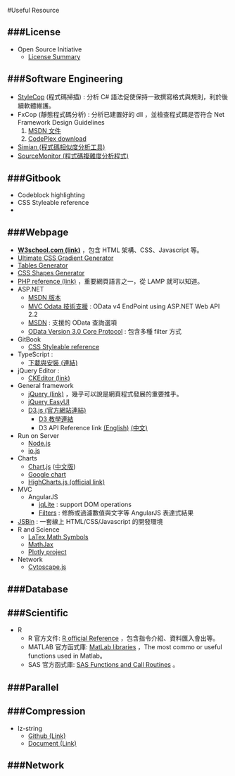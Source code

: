 #Useful Resource

<script type="text/javascript" src="gitbook/app.js"></script>
<script type="text/javascript" src="js/general.js"></script>

###License
---
* Open Source Initiative
  * [License Summary](https://opensource.org/licenses/alphabetical)

###Software Engineering
---
* [StyleCop](http://stylecop.codeplex.com/) (程式碼掃描) : 分析 C# 語法促使保持一致撰寫格式與規則，利於後續軟體維護。
* FxCop (靜態程式碼分析) : 分析已建置好的 dll ，並檢查程式碼是否符合 Net Framework Design Guidelines
  1. [MSDN 文件](https://msdn.microsoft.com/en-us/library/bb429476.aspx)
  2. [CodePlex download](https://fxcopinstaller.codeplex.com/)
* [Simian (程式碼相似度分析工具)](http://www.harukizaemon.com/simian/)
* [SourceMonitor (程式碼複雜度分析程式)](http://www.campwoodsw.com/sourcemonitor.html)

###Gitbook
---

* Codeblock highlighting
* CSS Styleable reference
* 

###Webpage
---

* **[W3school.com (link)](http://www.w3schools.com/)** ，包含 HTML 架構、CSS、Javascript 等。
* [Ultimate CSS Gradient Generator](http://www.colorzilla.com/gradient-editor/)
* [Tables Generator](http://www.tablesgenerator.com/html_tables)
* [CSS Shapes Generator](https://coveloping.com/tools/css-shapes-generator)
* [PHP reference (link)](http://php.net/manual/en/language.references.php) ，重要網頁語言之一，從 LAMP 就可以知道。
* ASP.NET 
  * [MSDN 版本](https://msdn.microsoft.com/zh-tw/library/ms178463.aspx)
  * [MVC Odata 技術支援](http://www.asp.net/web-api/overview/odata-support-in-aspnet-web-api/odata-v4/create-an-odata-v4-endpoint) : OData v4 EndPoint using ASP.NET Web API 2.2
  * [MSDN](https://msdn.microsoft.com/library/azure/gg312156.aspx) : 支援的 OData 查詢選項
  * [OData Version 3.0 Core Protocol](http://www.odata.org/documentation/odata-version-3-0/odata-version-3-0-core-protocol/) : 包含多種 filter 方式 
* GitBook
  * [CSS Styleable reference](http://highlightjs.readthedocs.org/en/latest/css-classes-reference.html)
* TypeScript :
  * [下載與安裝 (連結)](http://www.typescriptlang.org/)
* jQuery Editor :
  * [CKEditor (link)](http://ckeditor.com/)
* General framework
  * [jQuery (link)](http://jquery.com/) ，幾乎可以說是網頁程式發展的重要推手。
  * [jQuery EasyUI](http://www.jeasyui.com/demo/main/index.php)
  * [D3.js (官方網站連結)](https://d3js.org/)
    * [D3 教學連結](https://github.com/mbostock/d3/wiki/Tutorials)
    * D3 API Reference link [(English)](https://github.com/mbostock/d3/wiki/API-Reference) [(中文)](https://github.com/mbostock/d3/wiki/API--%E4%B8%AD%E6%96%87%E6%89%8B%E5%86%8C)
* Run on Server
  * [Node.js](https://nodejs.org/en/)
  * [io.js](https://iojs.org/en/)
* Charts
  * [Chart.js](http://www.chartjs.org/) ([中文版](http://www.bootcss.com/p/chart.js/docs/))
  * [Google chart](https://google-developers.appspot.com/chart/interactive/docs/gallery)
  * [HighCharts.js (official link)](http://www.highcharts.com/)
* MVC
  * AngularJS
    * [jqLite](https://docs.angularjs.org/api/ng/function/angular.element) : support DOM operations
    * [Filters](http://docs.angularjs.org/guide/dev_guide.templates.filters) : 修飾或過濾數值與文字等 AngularJS 表達式結果
* [JSBin](http://jsbin.com/?html,output) : 一套線上 HTML/CSS/Javascript 的開發環境
* R and Science
  * [LaTex Math Symbols](http://web.ift.uib.no/Teori/KURS/WRK/TeX/symALL.html)
  * [MathJax](https://www.mathjax.org/)
  * [Plotly project](https://plot.ly/feed/)
* Network
  * [Cytoscape.js](http://js.cytoscape.org/)

###Database
---

###Scientific
---

* R
  * R 官方文件: [R official Reference](https://cran.r-project.org/manuals.html) ，包含指令介紹、資料匯入會出等。
  * MATLAB 官方函式庫: [MatLab libraries](http://www.mathworks.com/help/matlab/functionlist.html?requestedDomain=www.mathworks.com) ，The most commo or useful functions used in Matlab。
  * SAS 官方函式庫: [SAS Functions and Call Routines](http://support.sas.com/documentation/cdl/en/lrdict/64316/HTML/default/viewer.htm#a000245852.htm) 。

###Parallel
---

###Compression
---
* lz-string
  * [Github (Link)](https://github.com/pieroxy/lz-string)
  * [Document (Link)](http://pieroxy.net/blog/pages/lz-string/index.html)

###Network
---









